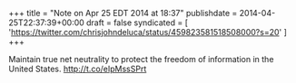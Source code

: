 +++
title = "Note on Apr 25 EDT 2014 at 18:37"
publishdate = 2014-04-25T22:37:39+00:00
draft = false
syndicated = [ 'https://twitter.com/chrisjohndeluca/status/459823581518508000?s=20' ]
+++

Maintain true net neutrality to protect the freedom of information in the United States. http://t.co/eIpMssSPrt
